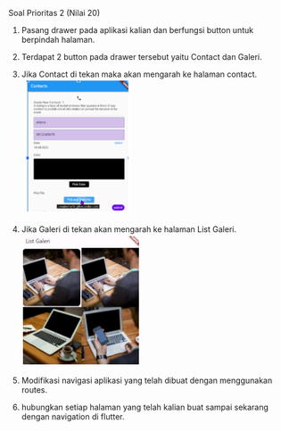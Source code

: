 Soal Prioritas 2 (Nilai 20)
 1.  Pasang drawer pada aplikasi kalian dan berfungsi button untuk berpindah halaman.
 2.  Terdapat 2 button pada drawer tersebut yaitu Contact dan Galeri.
 3.  Jika Contact di tekan maka akan mengarah ke halaman contact.
    ![Alt text](image.png)


 4.  Jika Galeri di tekan akan mengarah ke halaman List Galeri.
    ![Alt text](image-1.png)


 5.  Modifikasi navigasi aplikasi yang telah dibuat dengan menggunakan routes.
    
 6.  hubungkan setiap halaman yang telah kalian buat sampai sekarang dengan navigation di flutter.
